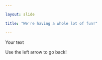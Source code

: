 ```yaml
---

layout: slide

title: "We're having a whole lot of fun!"

---
```


Your text

Use the left arrow to go back!

